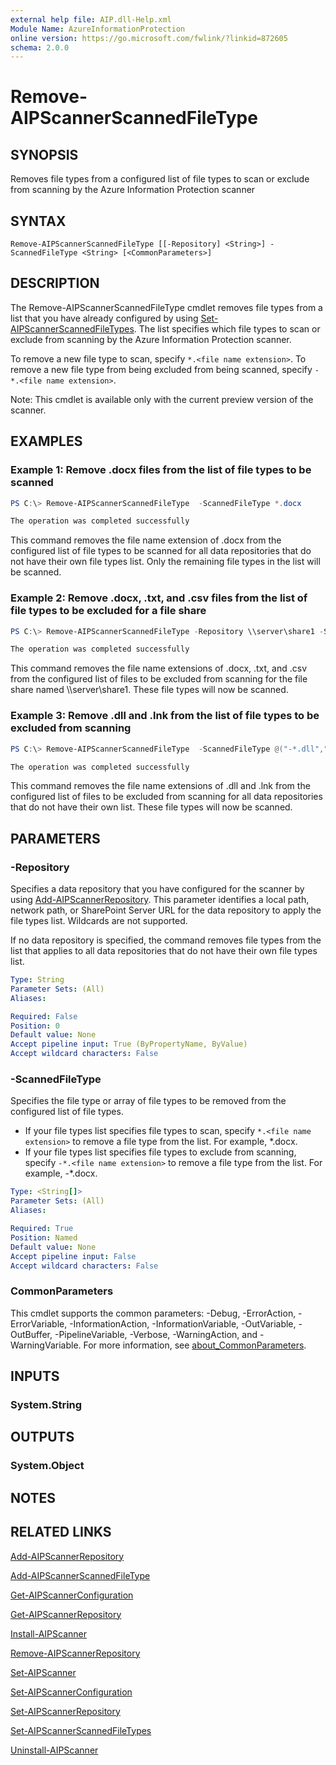 ```yaml
---
external help file: AIP.dll-Help.xml
Module Name: AzureInformationProtection
online version: https://go.microsoft.com/fwlink/?linkid=872605
schema: 2.0.0
---
```


# Remove-AIPScannerScannedFileType

## SYNOPSIS
Removes file types from a configured list of file types to scan or exclude from scanning by the Azure Information Protection scanner

## SYNTAX

```
Remove-AIPScannerScannedFileType [[-Repository] <String>] -ScannedFileType <String> [<CommonParameters>]
```

## DESCRIPTION
The Remove-AIPScannerScannedFileType cmdlet removes file types from a list that you have already configured by using [Set-AIPScannerScannedFileTypes](./Set-AIPScannerScannedFileTypes.md). The list specifies which file types to scan or exclude from scanning by the Azure Information Protection scanner. 

To remove a new file type to scan, specify `*.<file name extension>`. To remove a new file type from being excluded from being scanned, specify `-*.<file name extension>`. 

Note: This cmdlet is available only with the current preview version of the scanner.

## EXAMPLES


### Example 1: Remove .docx files from the list of file types to be scanned

```powershell
PS C:\> Remove-AIPScannerScannedFileType  -ScannedFileType *.docx

The operation was completed successfully
```

This command removes the file name extension of .docx from the configured list of file types to be scanned for all data repositories that do not have their own file types list. Only the remaining file types in the list will be scanned.

### Example 2: Remove .docx, .txt, and .csv files from the list of file types to be excluded for a file share

```powershell
PS C:\> Remove-AIPScannerScannedFileType -Repository \\server\share1 -ScannedFileType @("*.docx","*.txt","*.csv")

The operation was completed successfully
```

This command removes the file name extensions of .docx, .txt, and .csv from the configured list of files to be excluded from scanning for the file share named \\\server\\share1. These file types will now be scanned.

### Example 3: Remove .dll and .lnk from the list of file types to be excluded from scanning

```powershell
PS C:\> Remove-AIPScannerScannedFileType  -ScannedFileType @("-*.dll","-*.lnk")

The operation was completed successfully
```

This command removes the file name extensions of .dll and .lnk from the configured list of files to be excluded from scanning for all data repositories that do not have their own list. These file types will now be scanned.

## PARAMETERS

### -Repository
Specifies a data repository that you have configured for the scanner by using [Add-AIPScannerRepository](./Add-AIPScannerRepository.md). This parameter identifies a local path, network path, or SharePoint Server URL for the data repository to apply the file types list. Wildcards are not supported.

If no data repository is specified, the command removes file types from the list that applies to all data repositories that do not have their own file types list.

```yaml
Type: String
Parameter Sets: (All)
Aliases:

Required: False
Position: 0
Default value: None
Accept pipeline input: True (ByPropertyName, ByValue)
Accept wildcard characters: False
```

### -ScannedFileType
Specifies the file type or array of file types to be removed from the configured list of file types.

- If your file types list specifies file types to scan, specify `*.<file name extension>` to remove a file type from the list. For example, \*.docx.
- If your file types list specifies file types to exclude from scanning, specify `-*.<file name extension>` to remove a file type from the list. For example, \-*.docx.

```yaml
Type: <String[]>
Parameter Sets: (All)
Aliases:

Required: True
Position: Named
Default value: None
Accept pipeline input: False
Accept wildcard characters: False
```

### CommonParameters
This cmdlet supports the common parameters: -Debug, -ErrorAction, -ErrorVariable, -InformationAction, -InformationVariable, -OutVariable, -OutBuffer, -PipelineVariable, -Verbose, -WarningAction, and -WarningVariable.
For more information, see [about_CommonParameters](https://go.microsoft.com/fwlink/?LinkID=113216).

## INPUTS

### System.String


## OUTPUTS

### System.Object

## NOTES

## RELATED LINKS

[Add-AIPScannerRepository](./Add-AIPScannerRepository.md)

[Add-AIPScannerScannedFileType](Add-AIPScannerScannedFileType.md)

[Get-AIPScannerConfiguration](./Get-AIPScannerConfiguration.md)

[Get-AIPScannerRepository](./Get-AIPScannerRepository.md)

[Install-AIPScanner](./Install-AIPScanner.md)

[Remove-AIPScannerRepository](Remove-AIPScannerRepository.md)

[Set-AIPScanner](./Set-AIPScanner.md)

[Set-AIPScannerConfiguration](./Set-AIPScannerConfiguration.md)

[Set-AIPScannerRepository](./Set-AIPScannerRepository.md)

[Set-AIPScannerScannedFileTypes](./Set-AIPScannerScannedFileTypes.md)

[Uninstall-AIPScanner](./Uninstall-AIPScanner.md)
